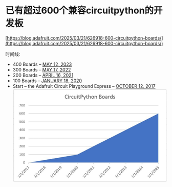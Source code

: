 # 已有超过600个兼容circuitpython的开发板   
[https://blog.adafruit.com/2025/03/21/626918-600-circuitpython-boards/](https://blog.adafruit.com/2025/03/21/626918-600-circuitpython-boards/)    
   
时间线:   
- 400 Boards – [MAY 12, 2023](https://blog.adafruit.com/2023/05/12/there-are-now-over-400-circuitpython-compatible-microcontroller-boards-circuitpython-python-adafruit/?__cf_chl_tk=42Mx0Vw2adDRfuX9Sg5vXH_sXhQ35Kx9yg5MUyqhRYc-1742520858-1.0.1.1-8tGIIGzeQiCoWGocWMMEXkFL3QzPXmIstPVAKIvdoe4)   
- 300 Boards – [MAY 17, 2022](https://blog.adafruit.com/2022/05/17/there-are-now-over-300-circuitpython-compatible-microcontroller-boards-circuitpython-python-adafruit/)   
- 200 Boards – [APRIL 16, 2021](https://blog.adafruit.com/2021/04/16/there-are-now-over-200-boards-that-support-circuitpython/)   
- 100 Boards – [JANUARY 18, 2020](https://blog.adafruit.com/2020/01/18/the-open-hardware-summit-2020-badge-is-circuitpython-powered-and-its-the-100th-board-ohsummit-circuitpython-ohsummit20/)   
- Start – the Adafruit Circuit Playground Express – [OCTOBER 12, 2017](https://blog.adafruit.com/2017/10/12/getting-started-with-adafruit-circuit-playground-express-msmakecode-arduino-circuitpython/)   
![ASK-AN-ENGINEER-2-5-2025-LIVE.00_00_34_26.Still001-1.jpg](ASK-AN-ENGINEER-2-5-2025-LIVE.00_00_34_26.Still001-1.jpg)    
